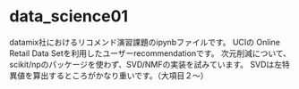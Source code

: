 # data_science01

datamix社におけるリコメンド演習課題のipynbファイルです。
UCIの Online Retail Data Setを利用したユーザーrecommendationです。
次元削減について、scikit/npのパッケージを使わず、SVD/NMFの実装を試みています。
SVDは左特異値を算出するところがかなり重いです。（大項目２～）
